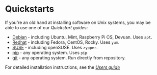 # Quickstarts

If you're an old hand at installing software on Unix systems, you may be able to
use one of our _Quickstart guides_:

* [Debian](debian.md) - including Ubuntu, Mint, Raspberry Pi 
  OS, Devuan. Uses `apt`.
* [Redhat](redhat.md) - including Fedora, CentOS, Rocky. Uses `yum`.
* [SUSE](suse.md) - including openSUSE. Uses `zypper`.
* [pip](pip.md) - any operating system. Uses `pip`
* [git](git.md) - any operating system. Run directly from repository.

For detailed installation instructions, see the [*Users guide*](../usersguide/installing.md)
